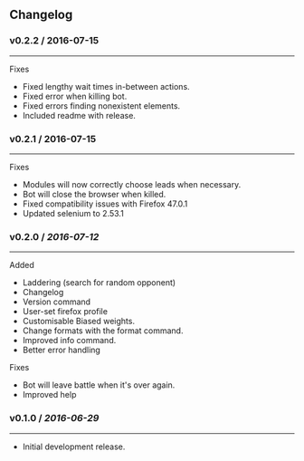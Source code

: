 ## Changelog ##



### v0.2.2 / 2016-07-15 ###
----
Fixes

* Fixed lengthy wait times in-between actions.
* Fixed error when killing bot.
* Fixed errors finding nonexistent elements.
* Included readme with release.

### **v0.2.1 / 2016-07-15** ###
----
Fixes

* Modules will now correctly choose leads when necessary.
* Bot will close the browser when killed.
* Fixed compatibility issues with Firefox 47.0.1
* Updated selenium to 2.53.1

### **v0.2.0 / _2016-07-12_** ###
----


Added

* Laddering (search for random opponent)
* Changelog
* Version command
* User-set firefox profile
* Customisable Biased weights.
* Change formats with the format command.
* Improved info command.
* Better error handling


Fixes

* Bot will leave battle when it's over again.
* Improved help



### **v0.1.0** / *2016-06-29* ###
----

* Initial development release.



